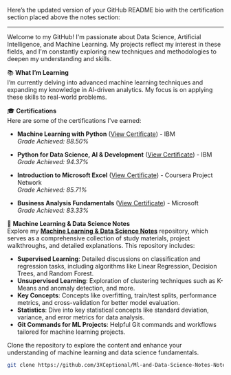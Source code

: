 Here’s the updated version of your GitHub README bio with the certification section placed above the notes section:

---

Welcome to my GitHub! I'm passionate about Data Science, Artificial Intelligence, and Machine Learning. My projects reflect my interest in these fields, and I'm constantly exploring new techniques and methodologies to deepen my understanding and skills.

📚 **What I’m Learning**  
I’m currently delving into advanced machine learning techniques and expanding my knowledge in AI-driven analytics. My focus is on applying these skills to real-world problems.

🎓 **Certifications**  
Here are some of the certifications I've earned:

- **Machine Learning with Python** ([View Certificate](https://coursera.org/share/42ad593aa56251dd399143e712e431c8)) - IBM  
  *Grade Achieved: 88.50%*
  
- **Python for Data Science, AI & Development** ([View Certificate](https://coursera.org/share/3cb6ed071abb1752ffb81d48e3bc7b40)) - IBM  
  *Grade Achieved: 94.37%*
  
- **Introduction to Microsoft Excel** ([View Certificate](https://coursera.org/share/8a1deb34733c242b5bcd3aeb347c419b)) - Coursera Project Network  
  *Grade Achieved: 85.71%*
  
- **Business Analysis Fundamentals** ([View Certificate](https://coursera.org/share/c03425bb8cbbbba5c3dfcdd1f9713bdc)) - Microsoft  
  *Grade Achieved: 83.33%*

📝 **Machine Learning & Data Science Notes**  
Explore my [**Machine Learning & Data Science Notes**](https://github.com/3XCeptional/Ml-and-Data-Science-Notes-Notebooks) repository, which serves as a comprehensive collection of study materials, project walkthroughs, and detailed explanations. This repository includes:

- **Supervised Learning**: Detailed discussions on classification and regression tasks, including algorithms like Linear Regression, Decision Trees, and Random Forest.
- **Unsupervised Learning**: Exploration of clustering techniques such as K-Means and anomaly detection, and more.
- **Key Concepts**: Concepts like overfitting, train/test splits, performance metrics, and cross-validation for better model evaluation.
- **Statistics**: Dive into key statistical concepts like standard deviation, variance, and error metrics for data analysis.
- **Git Commands for ML Projects**: Helpful Git commands and workflows tailored for machine learning projects.

Clone the repository to explore the content and enhance your understanding of machine learning and data science fundamentals.  
  
```bash
git clone https://github.com/3XCeptional/Ml-and-Data-Science-Notes-Notebooks.git
```



<!---
3XCeptional/3XCeptional is a ✨ special ✨ repository because its `README.md` (this file) appears on your GitHub profile.
You can click the Preview link to take a look at your changes.
--->
